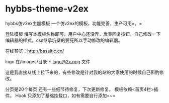 # hybbs-theme-v2ex
hybbs仿v2ex主题模板
一个仿v2ex的模板，功能完善，生产可用=。=

登陆模板 填写本模板名称即可，用户中心还没弄，发表回复按钮，自己修改一下编辑器的样式，css继承坑壁的要死所以手动修改的编辑器。

在线预览：http://basaltic.cn/

logo 在/images/目录下 logo@2x.png 文件

这是我直接从线上拉下来的，有些修改是针对我的站的大家使用的时候自己斟酌修改。

分页是20个每页
还有一些细节待修复，下次更新修复。
模板依赖<首页4栏>插件。
Hook 只添加了基础挂载口，如有需要自行添加=~=
